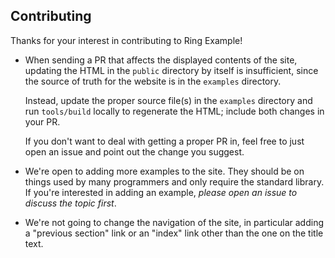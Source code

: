 ## Contributing

Thanks for your interest in contributing to Ring Example!

* When sending a PR that affects the displayed contents of the site, 
  updating the HTML in the `public` directory by itself is insufficient, since
  the source of truth for the website is in the `examples` directory.
  
  Instead, update the proper source file(s) in the `examples` directory and
  run `tools/build` locally to regenerate the HTML; include both changes in
  your PR.  
  
  If you don't want to deal with getting a proper PR in, feel free to just
  open an issue and point out the change you suggest.

* We're open to adding more examples to the site. They should be on things
  used by many programmers and only require the standard library. If you're
  interested in adding an example, _please open an issue to discuss the topic
  first_.

* We're not going to change the navigation of the site, in particular adding
  a "previous section" link or an "index" link other than the one on the title
  text.
